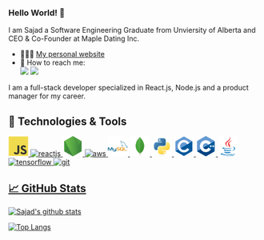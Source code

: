 ### Hello World! 👋

I am Sajad a Software Engineering Graduate from Unviersity of Alberta and CEO & Co-Founder at Maple Dating Inc.

- 👨🏻‍💻 [My personal website](https://saji2000.github.io/Portfolio)
- :speech_balloon: How to reach me: <br>
[<img src="https://img.shields.io/badge/Gmail-D14836?style=for-the-badge&logo=gmail&logoColor=white" />](mailto:sajaddaneshmand79@gmail.com)
[<img src="https://img.shields.io/badge/LinkedIn-0077B5?style=for-the-badge&logo=linkedin&logoColor=white" />](https://www.linkedin.com/in/sajad-danesh/)
 
I am a full-stack developer specialized in React.js, Node.js and a product manager for my career.

## 🔧 Technologies & Tools
<p align="left" style="text-decoration:none"> 
 <a href="https://www.javascript.com" target="_blank"> <img src="https://raw.githubusercontent.com/devicons/devicon/master/icons/javascript/javascript-original.svg" alt="javascript" width="40" height="40"/> </a>
 <a href="https://react.dev" target="_blank"> <img src="https://upload.wikimedia.org/wikipedia/commons/a/a7/React-icon.svg" alt="reactjs" width="40" height="40"/> </a>
 <a href="https://nodejs.org/en/" target="_blank"> <img src="https://raw.githubusercontent.com/devicons/devicon/master/icons/nodejs/nodejs-original.svg" alt="nodejs" width="40" height="40"/> </a>
 <a href="https://www.aws.com/" target="_blank">
          <img
            src="https://cdn.iconscout.com/icon/free/png-512/free-aws-1869025-1583149.png?f=webp&w=512"
            alt="aws"
            width="40"
            height="40"
          />
        </a>
 <a href="https://www.mysql.com/" target="_blank"> <img src="https://raw.githubusercontent.com/devicons/devicon/master/icons/mysql/mysql-original-wordmark.svg" alt="mysql" width="40" height="40"/> </a> 
<a href="https://www.mongodb.com/" target="_blank"> <img src="https://raw.githubusercontent.com/devicons/devicon/master/icons/mongodb/mongodb-original.svg" alt="mongodb" width="40" height="40"/> </a>
   <a href="https://www.python.org" target="_blank"> <img src="https://raw.githubusercontent.com/devicons/devicon/master/icons/python/python-original.svg" alt="python" width="40" height="40"/> </a>
    <a href="https://www.cprogramming.com/" target="_blank"> <img src="https://raw.githubusercontent.com/devicons/devicon/master/icons/c/c-original.svg" alt="c" width="40" height="40"/> </a> 
      <a href="https://www.cplusplus.com/" target="_blank"> <img src="https://raw.githubusercontent.com/devicons/devicon/master/icons/cplusplus/cplusplus-original.svg" alt="c++" width="40" height="40"/> </a> 
   <a href="https://www.java.com" target="_blank"> <img src="https://raw.githubusercontent.com/devicons/devicon/master/icons/java/java-original.svg" alt="java" width="40" height="40"/> </a>
   <a href="https://www.tensorflow.org" target="_blank"> <img src="https://www.vectorlogo.zone/logos/tensorflow/tensorflow-icon.svg" alt="tensorflow" width="40" height="40"/> </a> 
   <a href="https://git-scm.com/" target="_blank"> <img src="https://www.vectorlogo.zone/logos/git-scm/git-scm-icon.svg" alt="git" width="40" height="40"/> 


## &#x1f4c8; GitHub Stats
   ![Sajad's github stats](https://github-readme-stats.vercel.app/api/top-langs/?username=saji2000&layout=compact&theme=dracula&langs_count=6&hide=html,Makefile&exclude_repo=leetcode)
   
   ![Top Langs](https://github-readme-stats.vercel.app/api?username=saji2000&show_icons=true&include_all_commits=true&theme=dracula)


<!--
**saji2000/saji2000** is a ✨ _special_ ✨ repository because its `README.md` (this file) appears on your GitHub profile.

Here are some ideas to get you started:

- 🔭 I’m currently working on ...
- 🌱 I’m currently learning ...
- 👯 I’m looking to collaborate on ...
- 🤔 I’m looking for help with ...
- 💬 Ask me about ...
- 📫 How to reach me: ...
- 😄 Pronouns: ...
- ⚡ Fun fact: ...
-->
